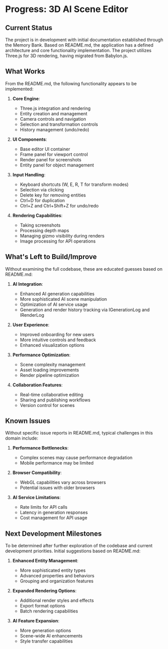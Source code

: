 # Progress: 3D AI Scene Editor

## Current Status

The project is in development with initial documentation established through the Memory Bank. Based on README.md, the application has a defined architecture and core functionality implementation. The project utilizes Three.js for 3D rendering, having migrated from Babylon.js.

## What Works

From the README.md, the following functionality appears to be implemented:

1. **Core Engine**:
   - Three.js integration and rendering
   - Entity creation and management
   - Camera controls and navigation
   - Selection and transformation controls
   - History management (undo/redo)

2. **UI Components**:
   - Base editor UI container
   - Frame panel for viewport control
   - Render panel for screenshots
   - Entity panel for object management

3. **Input Handling**:
   - Keyboard shortcuts (W, E, R, T for transform modes)
   - Selection via clicking
   - Delete key for removing entities
   - Ctrl+D for duplication
   - Ctrl+Z and Ctrl+Shift+Z for undo/redo

4. **Rendering Capabilities**:
   - Taking screenshots
   - Processing depth maps
   - Managing gizmo visibility during renders
   - Image processing for API operations

## What's Left to Build/Improve

Without examining the full codebase, these are educated guesses based on README.md:

1. **AI Integration**:
   - Enhanced AI generation capabilities
   - More sophisticated AI scene manipulation
   - Optimization of AI service usage
   - Generation and render history tracking via IGenerationLog and IRenderLog

2. **User Experience**:
   - Improved onboarding for new users
   - More intuitive controls and feedback
   - Enhanced visualization options

3. **Performance Optimization**:
   - Scene complexity management
   - Asset loading improvements
   - Render pipeline optimization

4. **Collaboration Features**:
   - Real-time collaborative editing
   - Sharing and publishing workflows
   - Version control for scenes

## Known Issues

Without specific issue reports in README.md, typical challenges in this domain include:

1. **Performance Bottlenecks**:
   - Complex scenes may cause performance degradation
   - Mobile performance may be limited

2. **Browser Compatibility**:
   - WebGL capabilities vary across browsers
   - Potential issues with older browsers

3. **AI Service Limitations**:
   - Rate limits for API calls
   - Latency in generation responses
   - Cost management for API usage

## Next Development Milestones

To be determined after further exploration of the codebase and current development priorities. Initial suggestions based on README.md:

1. **Enhanced Entity Management**:
   - More sophisticated entity types
   - Advanced properties and behaviors
   - Grouping and organization features

2. **Expanded Rendering Options**:
   - Additional render styles and effects
   - Export format options
   - Batch rendering capabilities

3. **AI Feature Expansion**:
   - More generation options
   - Scene-wide AI enhancements
   - Style transfer capabilities 